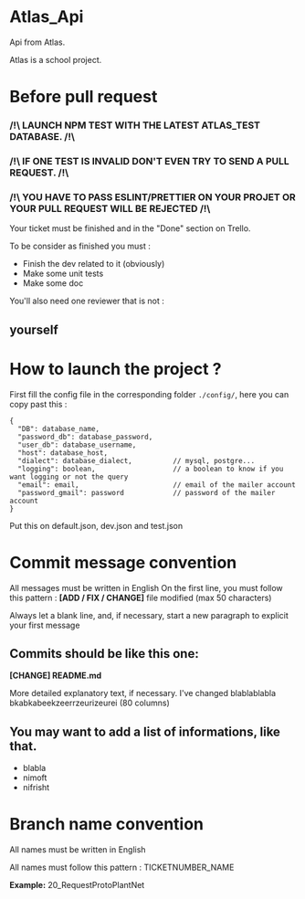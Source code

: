 # Atlas_Api 
Api from Atlas.

Atlas is a school project.

# Before pull request

### /!\ LAUNCH NPM TEST WITH THE LATEST ATLAS_TEST DATABASE. /!\
### /!\ IF ONE TEST IS INVALID DON'T EVEN TRY TO SEND A PULL REQUEST. /!\
### /!\ YOU HAVE TO PASS ESLINT/PRETTIER ON YOUR PROJET OR YOUR PULL REQUEST WILL BE REJECTED /!\

Your ticket must be finished and in the "Done" section on Trello.

To be consider as finished you must :
* Finish the dev related to it (obviously)
* Make some unit tests
* Make some doc

You'll also need one reviewer that is not :
## yourself

# How to launch the project ?

First fill the config file in the corresponding folder ``./config/``, here you can copy past this :
```
{
  "DB": database_name,
  "password_db": database_password,
  "user_db": database_username,
  "host": database_host,
  "dialect": database_dialect,          // mysql, postgre...
  "logging": boolean,                   // a boolean to know if you want logging or not the query
  "email": email,                       // email of the mailer account
  "password_gmail": password            // password of the mailer account
}
```

Put this on default.json, dev.json and test.json

# Commit message convention

All messages must be written in English
On the first line, you must follow this pattern : **[ADD / FIX / CHANGE]** file modified (max 50 characters)


Always let a blank line, and, if necessary, start a new paragraph to explicit your first message

## Commits should be like this one:

**[CHANGE] README.md**

More detailed explanatory text, if necessary. I've changed
blablablabla bkabkabeekzeerrzeurizeurei (80 columns)

## You may want to add a list of informations, like that.
* blabla
* nimoft
* nifrisht

# Branch name convention

All names must be written in English

All names must follow this pattern : TICKETNUMBER_NAME

**Example:**
20_RequestProtoPlantNet
